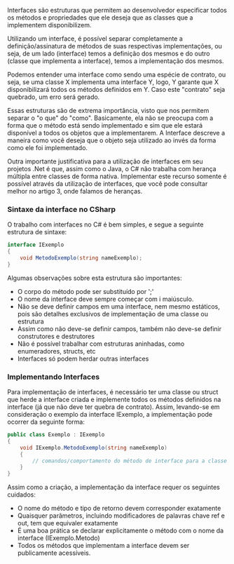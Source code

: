 Interfaces são estruturas que permitem ao desenvolvedor especificar todos os métodos e propriedades que ele deseja que as classes que a implementem disponibilizem. 

Utilizando um interface, é possível separar completamente a definição/assinatura de métodos de suas respectivas implementações, ou seja, de um lado (interface) temos a definição dos mesmos e do outro (classe que implementa a interface), temos a implementação dos mesmos.

Podemos entender uma interface como sendo uma espécie de contrato, ou seja, se uma classe X implementa uma interface Y, logo, Y garante que X disponibilizará todos os métodos definidos em Y. Caso este "contrato" seja quebrado, um erro será gerado.

Essas estruturas são de extrema importância, visto que nos permitem separar o "o que" do "como". Basicamente, ela não se preocupa com a forma que o método está sendo implementado e sim que ele estará disponível a todos os objetos que a implementarem. A Interface descreve a maneira como você deseja que o objeto seja utilizado ao invés da forma como ele foi implementado.

Outra importante justificativa para a utilização de interfaces em seu projetos .Net é que, assim como o Java, o C# não trabalha com herança múltipla entre classes de forma nativa. Implementar este recurso somente é possível através da utilização de interfaces, que você pode consultar melhor no artigo 3, onde falamos de heranças.

### Sintaxe da interface no CSharp

O trabalho com interfaces no C# é bem simples, e segue a seguinte estrutura de sintaxe:

```csharp
interface IExemplo
{
	void MetodoExemplo(string nameExemplo);
}
```

Algumas observações sobre esta estrutura são importantes:
- O corpo do método pode ser substituído por ';'
- O nome da interface deve sempre começar com i maiúsculo.
- Não se deve definir campos em uma interface, nem mesmo estáticos, pois são detalhes exclusivos de implementação de uma classe ou estrutura
- Assim como não deve-se definir campos, também não deve-se definir construtores e destrutores
- Não é possível trabalhar com estruturas aninhadas, como enumeradores, structs, etc
- Interfaces só podem herdar outras interfaces

### Implementando Interfaces

Para implementação de interfaces, é necessário ter uma classe ou struct que herde a interface criada e implemente todos os métodos definidos na interface (já que não deve ter quebra de contrato). Assim, levando-se em consideração o exemplo da interface IExemplo, a implementação pode ocorrer da seguinte forma:

```csharp
public class Exemplo : IExemplo
{
	void IExemplo.MetodoExemplo(string nameExemplo)
	{
		// comandos/comportamento do método de interface para a classe
	}
}
```

Assim como a criação, a implementação da interface requer os seguintes cuidados:

- O nome do método e tipo de retorno devem corresponder exatamente
- Quaisquer parâmetros, incluindo modificadores de palavras chave ref e out, tem que equivaler exatamente
- É uma boa prática se declarar explicitamente o método com o nome da interface (IExemplo.Metodo)
- Todos os métodos que implementam a interface devem ser publicamente acessíveis.

